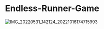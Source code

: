 # Endless-Runner-Game


![IMG_20220531_142124_20221016174715993](https://user-images.githubusercontent.com/105657404/196041986-765b7b84-e9fc-4d1c-b72c-c7119ae5e7e7.jpg)
